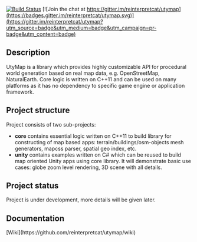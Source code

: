 [![Build Status](https://travis-ci.org/reinterpretcat/utymap.svg?branch=master)](https://travis-ci.org/reinterpretcat/utymap)
[![Join the chat at https://gitter.im/reinterpretcat/utymap](https://badges.gitter.im/reinterpretcat/utymap.svg)](https://gitter.im/reinterpretcat/utymap?utm_source=badge&utm_medium=badge&utm_campaign=pr-badge&utm_content=badge)
<h2> Description </h2>

UtyMap is a library which provides highly customizable API for procedural world generation based on real map data, e.g. OpenStreetMap, NaturalEarth. Core logic is written on C++11 and can be used on many platforms as it has no dependency to specific game engine or application framework. 

<h2> Project structure </h2>
Project consists of two sub-projects:
<ul>
    <li><b>core</b> contains essential logic written on C++11 to build library for constructing of map based apps: terrain/buildings/osm-objects mesh generators, mapcss parser, spatial geo index, etc. </li>
    <li><b>unity</b> contains examples written on C# which can be reused to build map oriented Unity apps using core library. It will demonstrate basic use cases: globe zoom level rendering, 3D scene with all details.</li>
</ul>

<h2> Project status </h2>
<p> Project is under development, more details will be given later. </p>

<h2> Documentation </h2>
[Wiki](https://github.com/reinterpretcat/utymap/wiki)
